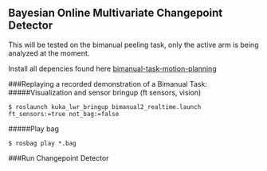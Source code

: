 ## Bayesian Online Multivariate Changepoint Detector

This will be tested on the bimanual peeling task, only the active arm is being analyzed at the moment.

Install all depencies found here [bimanual-task-motion-planning](https://github.com/epfl-lasa/bimanual-task-motion-planning.git)

###Replaying a recorded demonstration of a Bimanual Task:
#####Visualization and sensor bringup (ft sensors, vision)
```
$ roslaunch kuka_lwr_bringup bimanual2_realtime.launch ft_sensors:=true not_bag:=false 
```
#####Play bag
```
$ rosbag play *.bag
```

###Run Changepoint Detector
